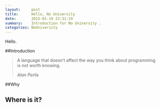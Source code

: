 ```yaml
---
layout:     post
title:      Hello, No University
date:       2015-01-19 23:31:19
summary:    Introduction for No University .
categories: NoUniversity
---
```


Hello.

##Introduction



<blockquote>
  <p>
    A language that doesn’t affect the way you think about programming is not worth knowing.
  </p>
  <footer><cite title="Alan Perlis">Alan Perlis</cite></footer>
</blockquote>

##Why


## Where is it?



